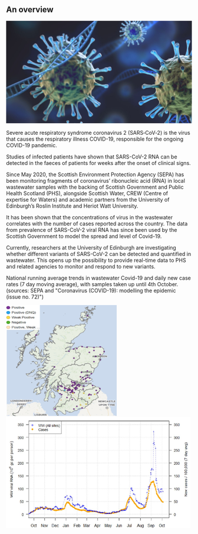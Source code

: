 
## An overview

![This is an image](covid%20virus%202.jpg)

Severe acute respiratory syndrome coronavirus 2 (SARS‑CoV‑2) is the virus that causes the respiratory illness COVID-19, responsible for the ongoing COVID-19 pandemic.

Studies of infected patients have shown that SARS-CoV-2 RNA can be detected in the faeces of patients for weeks after the onset of clinical signs.

Since May 2020, the Scottish Environment Protection Agency (SEPA) has been monitoring fragments of coronavirus’ ribonucleic acid (RNA) in local wastewater samples with the backing of Scottish Government and Public Health Scotland (PHS), alongside Scottish Water, CREW (Centre of expertise for Waters) and academic partners from the University of Edinburgh’s Roslin Institute and Heriot Watt University.

It has been shown that the concentrations of virus in the wastewater correlates with the number of cases reported across the country. The data from prevalence of SARS-CoV-2 viral RNA has since been used by the Scottish Government to model the spread and level of Covid-19.

Currently, researchers at the University of Edinburgh are investigating whether different variants of SARS-CoV-2 can be detected and quantified in wastewater. This opens up the possibility to provide real-time data to PHS and related agencies to monitor and respond to new variants.

National running average trends in wastewater Covid-19 and daily new case rates (7 day moving average), with samples taken up until 4th October. (sources: SEPA and "Coronavirus (COVID-19): modelling the epidemic (issue no. 72)")

  

<img src="20211011%20Scotland%20map%20covid%20cases%20WW.jpg" width="300" height = "300" /> <img src="20211011%20average%20trends%20in%20WW-%20modelling%20the%20epidemic%20issue%2072.jpg" width="500" height="300"/> 
